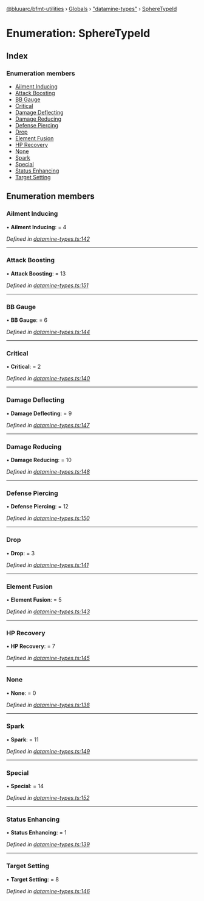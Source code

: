 [@bluuarc/bfmt-utilities](../README.md) › [Globals](../globals.md) › ["datamine-types"](../modules/_datamine_types_.md) › [SphereTypeId](_datamine_types_.spheretypeid.md)

# Enumeration: SphereTypeId

## Index

### Enumeration members

* [Ailment Inducing](_datamine_types_.spheretypeid.md#ailment-inducing)
* [Attack Boosting](_datamine_types_.spheretypeid.md#attack-boosting)
* [BB Gauge](_datamine_types_.spheretypeid.md#bb-gauge)
* [Critical](_datamine_types_.spheretypeid.md#critical)
* [Damage Deflecting](_datamine_types_.spheretypeid.md#damage-deflecting)
* [Damage Reducing](_datamine_types_.spheretypeid.md#damage-reducing)
* [Defense Piercing](_datamine_types_.spheretypeid.md#defense-piercing)
* [Drop](_datamine_types_.spheretypeid.md#drop)
* [Element Fusion](_datamine_types_.spheretypeid.md#element-fusion)
* [HP Recovery](_datamine_types_.spheretypeid.md#hp-recovery)
* [None](_datamine_types_.spheretypeid.md#none)
* [Spark](_datamine_types_.spheretypeid.md#spark)
* [Special](_datamine_types_.spheretypeid.md#special)
* [Status Enhancing](_datamine_types_.spheretypeid.md#status-enhancing)
* [Target Setting](_datamine_types_.spheretypeid.md#target-setting)

## Enumeration members

###  Ailment Inducing

• **Ailment Inducing**: = 4

*Defined in [datamine-types.ts:142](https://github.com/BluuArc/bfmt-utilities/blob/2dbb89b/src/datamine-types.ts#L142)*

___

###  Attack Boosting

• **Attack Boosting**: = 13

*Defined in [datamine-types.ts:151](https://github.com/BluuArc/bfmt-utilities/blob/2dbb89b/src/datamine-types.ts#L151)*

___

###  BB Gauge

• **BB Gauge**: = 6

*Defined in [datamine-types.ts:144](https://github.com/BluuArc/bfmt-utilities/blob/2dbb89b/src/datamine-types.ts#L144)*

___

###  Critical

• **Critical**: = 2

*Defined in [datamine-types.ts:140](https://github.com/BluuArc/bfmt-utilities/blob/2dbb89b/src/datamine-types.ts#L140)*

___

###  Damage Deflecting

• **Damage Deflecting**: = 9

*Defined in [datamine-types.ts:147](https://github.com/BluuArc/bfmt-utilities/blob/2dbb89b/src/datamine-types.ts#L147)*

___

###  Damage Reducing

• **Damage Reducing**: = 10

*Defined in [datamine-types.ts:148](https://github.com/BluuArc/bfmt-utilities/blob/2dbb89b/src/datamine-types.ts#L148)*

___

###  Defense Piercing

• **Defense Piercing**: = 12

*Defined in [datamine-types.ts:150](https://github.com/BluuArc/bfmt-utilities/blob/2dbb89b/src/datamine-types.ts#L150)*

___

###  Drop

• **Drop**: = 3

*Defined in [datamine-types.ts:141](https://github.com/BluuArc/bfmt-utilities/blob/2dbb89b/src/datamine-types.ts#L141)*

___

###  Element Fusion

• **Element Fusion**: = 5

*Defined in [datamine-types.ts:143](https://github.com/BluuArc/bfmt-utilities/blob/2dbb89b/src/datamine-types.ts#L143)*

___

###  HP Recovery

• **HP Recovery**: = 7

*Defined in [datamine-types.ts:145](https://github.com/BluuArc/bfmt-utilities/blob/2dbb89b/src/datamine-types.ts#L145)*

___

###  None

• **None**: = 0

*Defined in [datamine-types.ts:138](https://github.com/BluuArc/bfmt-utilities/blob/2dbb89b/src/datamine-types.ts#L138)*

___

###  Spark

• **Spark**: = 11

*Defined in [datamine-types.ts:149](https://github.com/BluuArc/bfmt-utilities/blob/2dbb89b/src/datamine-types.ts#L149)*

___

###  Special

• **Special**: = 14

*Defined in [datamine-types.ts:152](https://github.com/BluuArc/bfmt-utilities/blob/2dbb89b/src/datamine-types.ts#L152)*

___

###  Status Enhancing

• **Status Enhancing**: = 1

*Defined in [datamine-types.ts:139](https://github.com/BluuArc/bfmt-utilities/blob/2dbb89b/src/datamine-types.ts#L139)*

___

###  Target Setting

• **Target Setting**: = 8

*Defined in [datamine-types.ts:146](https://github.com/BluuArc/bfmt-utilities/blob/2dbb89b/src/datamine-types.ts#L146)*
